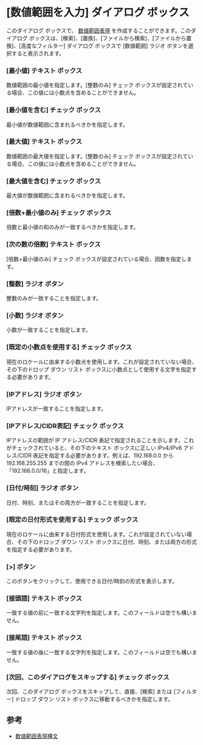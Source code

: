 # \[数値範囲を入力\] ダイアログ ボックス

このダイアログ ボックスで、 [数値範囲表現](../../howto/search/number_range_syntax) を作成することができます。このダイアログ ボックスは、\[検索\]、\[置換\]、\[ファイルから検索\]、\[ファイルから置換\]、\[高度なフィルター\] ダイアログ ボックスで \[数値範囲\] ラジオ ボタンを選択すると表示されます。

### \[最小値\] テキスト ボックス

数値範囲の最小値を指定します。\[整数のみ\] チェック ボックスが設定されている場合、この値には小数点を含めることができません。

### \[最小値を含む\] チェック ボックス

最小値が数値範囲に含まれるべきかを指定します。

### \[最大値\] テキスト ボックス

数値範囲の最大値を指定します。\[整数のみ\] チェック ボックスが設定されている場合、この値には小数点を含めることができません。

### \[最大値を含む\] チェック ボックス

最大値が数値範囲に含まれるべきかを指定します。

### \[倍数+最小値のみ\] チェック ボックス

倍数と最小値の和のみが一致するべきかを指定します。

### \[次の数の倍数\] テキスト ボックス

\[倍数+最小値のみ\] チェック ボックスが設定されている場合、因数を指定します。

### \[整数\] ラジオ ボタン

整数のみが一致することを指定します。

### \[小数\] ラジオ ボタン

小数が一致することを指定します。

### \[既定の小数点を使用する\] チェック ボックス

現在のロケールに由来する小数点を使用します。これが設定されていない場合、その下のドロップ ダウン リスト ボックスに小数点として使用する文字を指定する必要があります。

### \[IPアドレス\] ラジオ ボタン

IPアドレスが一致することを指定します。

### \[IPアドレス/CIDR表記\] チェック ボックス

IPアドレスの範囲が IP アドレス/CIDR 表記で指定されることを示します。これがチェックされていると、その下のテキスト ボックスに正しい IPv4/IPv6 アドレス/CIDR 表記を指定する必要があります。例えば、192.168.0.0 から 192.168.255.255 までの間の IPv4 アドレスを検索したい場合、「192.168.0.0/16」と指定します。

### \[日付/時刻\] ラジオ ボタン

日付、時刻、またはその両方が一致することを指定します。

### \[既定の日付形式を使用する\] チェック ボックス

現在のロケールに由来する日付形式を使用します。これが設定されていない場合、その下のドロップ ダウン リスト ボックスに日付、時刻、または両方の形式を指定する必要があります。

### \[>\] ボタン

このボタンをクリックして、使用できる日付/時刻の形式を表示します。

### \[接頭語\] テキスト ボックス

一致する値の前に一致する文字列を指定します。このフィールドは空でも構いません。

### \[接尾語\] テキスト ボックス

一致する値の後に一致する文字列を指定します。このフィールドは空でも構いません。

### \[次回、このダイアログをスキップする\] チェック ボックス

次回、このダイアログ ボックスをスキップして、直接、\[検索\] または \[フィルター\] ドロップ ダウン リスト ボックスに移動するべきかを指定します。

## 参考

- [数値範囲表現構文](../../howto/search/number_range_syntax)

